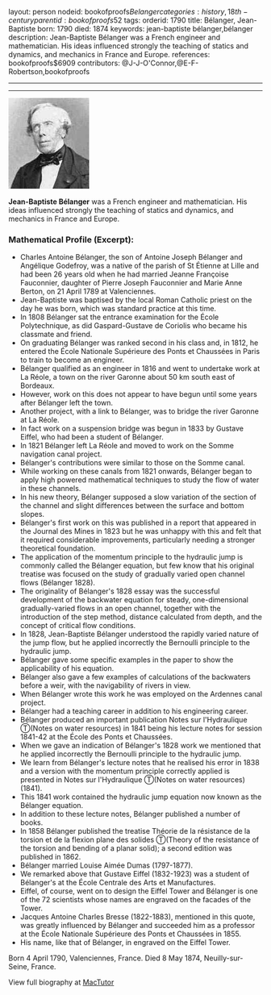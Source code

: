 layout: person
nodeid: bookofproofs$Belanger
categories: history,18th-century
parentid: bookofproofs$52
tags: 
orderid: 1790
title: Bélanger, Jean-Baptiste
born: 1790
died: 1874
keywords: jean-baptiste bélanger,bélanger
description: Jean-Baptiste Bélanger was a French engineer and mathematician. His ideas influenced strongly the teaching of statics and dynamics, and mechanics in France and Europe.
references: bookofproofs$6909
contributors: @J-J-O'Connor,@E-F-Robertson,bookofproofs

---



---

![Belanger.jpg](https://github.com/bookofproofs/bookofproofs.github.io/blob/main/_sources/_assets/images/portraits/Belanger.jpg?raw=true)

**Jean-Baptiste Bélanger** was a French engineer and mathematician. His ideas influenced strongly the teaching of statics and dynamics, and mechanics in France and Europe.

### Mathematical Profile (Excerpt):
* Charles Antoine Bélanger, the son of Antoine Joseph Bélanger and Angélique Godefroy, was a native of the parish of St Étienne at Lille and had been 26 years old when he had married Jeanne Françoise Fauconnier, daughter of Pierre Joseph Fauconnier and Marie Anne Berton, on 21 April 1789 at Valenciennes.
* Jean-Baptiste was baptised by the local Roman Catholic priest on the day he was born, which was standard practice at this time.
* In 1808 Bélanger sat the entrance examination for the École Polytechnique, as did Gaspard-Gustave de Coriolis who became his classmate and friend.
* On graduating Bélanger was ranked second in his class and, in 1812, he entered the École Nationale Supérieure des Ponts et Chaussées in Paris to train to become an engineer.
* Bélanger qualified as an engineer in 1816 and went to undertake work at La Réole, a town on the river Garonne about 50 km south east of Bordeaux.
* However, work on this does not appear to have begun until some years after Bélanger left the town.
* Another project, with a link to Bélanger, was to bridge the river Garonne at La Réole.
* In fact work on a suspension bridge was begun in 1833 by Gustave Eiffel, who had been a student of Bélanger.
* In 1821 Bélanger left La Réole and moved to work on the Somme navigation canal project.
* Bélanger's contributions were similar to those on the Somme canal.
* While working on these canals from 1821 onwards, Bélanger began to apply high powered mathematical techniques to study the flow of water in these channels.
* In his new theory, Bélanger supposed a slow variation of the section of the channel and slight differences between the surface and bottom slopes.
* Bélanger's first work on this was published in a report that appeared in the Journal des Mines in 1823 but he was unhappy with this and felt that it required considerable improvements, particularly needing a stronger theoretical foundation.
* The application of the momentum principle to the hydraulic jump is commonly called the Bélanger equation, but few know that his original treatise was focused on the study of gradually varied open channel flows (Bélanger 1828).
* The originality of Bélanger's 1828 essay was the successful development of the backwater equation for steady, one-dimensional gradually-varied flows in an open channel, together with the introduction of the step method, distance calculated from depth, and the concept of critical flow conditions.
* In 1828, Jean-Baptiste Bélanger understood the rapidly varied nature of the jump flow, but he applied incorrectly the Bernoulli principle to the hydraulic jump.
* Bélanger gave some specific examples in the paper to show the applicability of his equation.
* Bélanger also gave a few examples of calculations of the backwaters before a weir, with the navigability of rivers in view.
* When Bélanger wrote this work he was employed on the Ardennes canal project.
* Bélanger had a teaching career in addition to his engineering career.
* Bélanger produced an important publication Notes sur l'Hydraulique Ⓣ(Notes on water resources) in 1841 being his lecture notes for session 1841-42 at the École des Ponts et Chaussées.
* When we gave an indication of Bélanger's 1828 work we mentioned that he applied incorrectly the Bernoulli principle to the hydraulic jump.
* We learn from Bélanger's lecture notes that he realised his error in 1838 and a version with the momentum principle correctly applied is presented in Notes sur l'Hydraulique Ⓣ(Notes on water resources) (1841).
* This 1841 work contained the hydraulic jump equation now known as the Bélanger equation.
* In addition to these lecture notes, Bélanger published a number of books.
* In 1858 Bélanger published the treatise Théorie de la résistance de la torsion et de la flexion plane des solides Ⓣ(Theory of the resistance of the torsion and bending of a planar solid); a second edition was published in 1862.
* Bélanger married Louise Aimée Dumas (1797-1877).
* We remarked above that Gustave Eiffel (1832-1923) was a student of Bélanger's at the École Centrale des Arts et Manufactures.
* Eiffel, of course, went on to design the Eiffel Tower and Bélanger is one of the 72 scientists whose names are engraved on the facades of the Tower.
* Jacques Antoine Charles Bresse (1822-1883), mentioned in this quote, was greatly influenced by Bélanger and succeeded him as a professor at the École Nationale Supérieure des Ponts et Chaussées in 1855.
* His name, like that of Bélanger, in engraved on the Eiffel Tower.

Born 4 April 1790, Valenciennes, France. Died 8 May 1874, Neuilly-sur-Seine, France.

View full biography at [MacTutor](https://mathshistory.st-andrews.ac.uk/Biographies/Belanger/)
